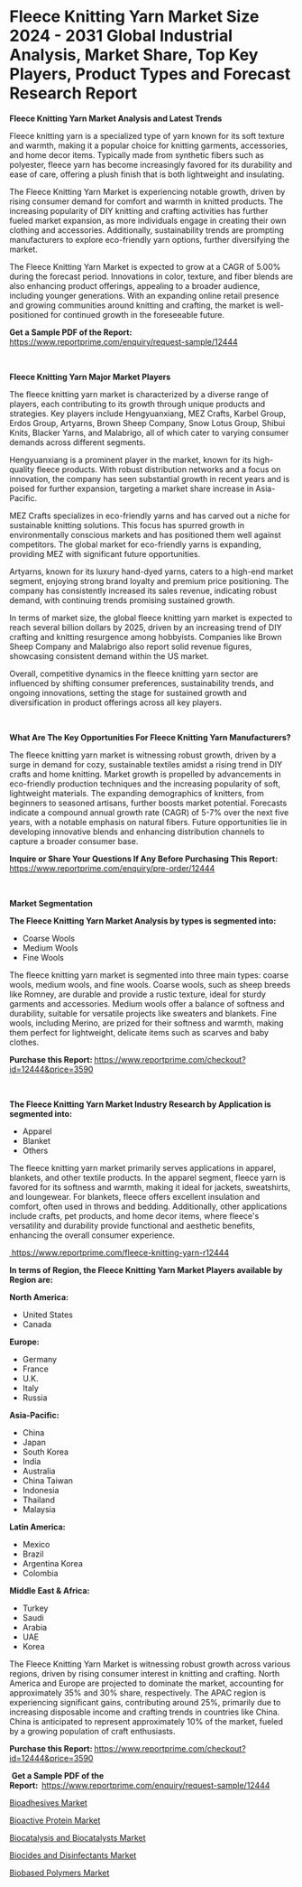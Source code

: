 <p><h1>Fleece Knitting Yarn Market Size 2024 - 2031 Global Industrial Analysis, Market Share, Top Key Players, Product Types and Forecast Research Report</h1></p><p><strong>Fleece Knitting Yarn Market Analysis and Latest Trends</strong></p>
<p><p>Fleece knitting yarn is a specialized type of yarn known for its soft texture and warmth, making it a popular choice for knitting garments, accessories, and home decor items. Typically made from synthetic fibers such as polyester, fleece yarn has become increasingly favored for its durability and ease of care, offering a plush finish that is both lightweight and insulating.</p><p>The Fleece Knitting Yarn Market is experiencing notable growth, driven by rising consumer demand for comfort and warmth in knitted products. The increasing popularity of DIY knitting and crafting activities has further fueled market expansion, as more individuals engage in creating their own clothing and accessories. Additionally, sustainability trends are prompting manufacturers to explore eco-friendly yarn options, further diversifying the market.</p><p>The Fleece Knitting Yarn Market is expected to grow at a CAGR of 5.00% during the forecast period. Innovations in color, texture, and fiber blends are also enhancing product offerings, appealing to a broader audience, including younger generations. With an expanding online retail presence and growing communities around knitting and crafting, the market is well-positioned for continued growth in the foreseeable future.</p></p>
<p><strong>Get a Sample PDF of the Report:&nbsp;</strong> <a href="https://www.reportprime.com/enquiry/request-sample/12444?utm_campaign=1943&utm_medium=2&utm_source=Github&utm_content=ia&utm_term=24122024&utm_id=fleece-knitting-yarn">https://www.reportprime.com/enquiry/request-sample/12444</a></p>
<p>&nbsp;</p>
<p><strong>Fleece Knitting Yarn Major Market Players</strong></p>
<p><p>The fleece knitting yarn market is characterized by a diverse range of players, each contributing to its growth through unique products and strategies. Key players include Hengyuanxiang, MEZ Crafts, Karbel Group, Erdos Group, Artyarns, Brown Sheep Company, Snow Lotus Group, Shibui Knits, Blacker Yarns, and Malabrigo, all of which cater to varying consumer demands across different segments.</p><p>Hengyuanxiang is a prominent player in the market, known for its high-quality fleece products. With robust distribution networks and a focus on innovation, the company has seen substantial growth in recent years and is poised for further expansion, targeting a market share increase in Asia-Pacific.</p><p>MEZ Crafts specializes in eco-friendly yarns and has carved out a niche for sustainable knitting solutions. This focus has spurred growth in environmentally conscious markets and has positioned them well against competitors. The global market for eco-friendly yarns is expanding, providing MEZ with significant future opportunities.</p><p>Artyarns, known for its luxury hand-dyed yarns, caters to a high-end market segment, enjoying strong brand loyalty and premium price positioning. The company has consistently increased its sales revenue, indicating robust demand, with continuing trends promising sustained growth.</p><p>In terms of market size, the global fleece knitting yarn market is expected to reach several billion dollars by 2025, driven by an increasing trend of DIY crafting and knitting resurgence among hobbyists. Companies like Brown Sheep Company and Malabrigo also report solid revenue figures, showcasing consistent demand within the US market.</p><p>Overall, competitive dynamics in the fleece knitting yarn sector are influenced by shifting consumer preferences, sustainability trends, and ongoing innovations, setting the stage for sustained growth and diversification in product offerings across all key players.</p></p>
<p>&nbsp;</p>
<p><strong>What Are The Key Opportunities For Fleece Knitting Yarn Manufacturers?</strong></p>
<p><p>The fleece knitting yarn market is witnessing robust growth, driven by a surge in demand for cozy, sustainable textiles amidst a rising trend in DIY crafts and home knitting. Market growth is propelled by advancements in eco-friendly production techniques and the increasing popularity of soft, lightweight materials. The expanding demographics of knitters, from beginners to seasoned artisans, further boosts market potential. Forecasts indicate a compound annual growth rate (CAGR) of 5-7% over the next five years, with a notable emphasis on natural fibers. Future opportunities lie in developing innovative blends and enhancing distribution channels to capture a broader consumer base.</p></p>
<p><strong>Inquire or Share Your Questions If Any Before Purchasing This Report:</strong> <a href="https://www.reportprime.com/enquiry/pre-order/12444?utm_campaign=1943&utm_medium=2&utm_source=Github&utm_content=ia&utm_term=24122024&utm_id=fleece-knitting-yarn">https://www.reportprime.com/enquiry/pre-order/12444</a></p>
<p>&nbsp;</p>
<p><strong>Market Segmentation</strong></p>
<p><strong>The Fleece Knitting Yarn Market Analysis by types is segmented into:</strong></p>
<p><ul><li>Coarse Wools</li><li>Medium Wools</li><li>Fine Wools</li></ul></p>
<p><p>The fleece knitting yarn market is segmented into three main types: coarse wools, medium wools, and fine wools. Coarse wools, such as sheep breeds like Romney, are durable and provide a rustic texture, ideal for sturdy garments and accessories. Medium wools offer a balance of softness and durability, suitable for versatile projects like sweaters and blankets. Fine wools, including Merino, are prized for their softness and warmth, making them perfect for lightweight, delicate items such as scarves and baby clothes.</p></p>
<p><strong>Purchase this Report:&nbsp;</strong><a href="https://www.reportprime.com/checkout?id=12444&price=3590&utm_campaign=1943&utm_medium=2&utm_source=Github&utm_content=ia&utm_term=24122024&utm_id=fleece-knitting-yarn">https://www.reportprime.com/checkout?id=12444&price=3590</a></p>
<p>&nbsp;</p>
<p><strong>The Fleece Knitting Yarn Market Industry Research by Application is segmented into:</strong></p>
<p><ul><li>Apparel</li><li>Blanket</li><li>Others</li></ul></p>
<p><p>The fleece knitting yarn market primarily serves applications in apparel, blankets, and other textile products. In the apparel segment, fleece yarn is favored for its softness and warmth, making it ideal for jackets, sweatshirts, and loungewear. For blankets, fleece offers excellent insulation and comfort, often used in throws and bedding. Additionally, other applications include crafts, pet products, and home decor items, where fleece's versatility and durability provide functional and aesthetic benefits, enhancing the overall consumer experience.</p></p>
<p><a href="https://www.reportprime.com/fleece-knitting-yarn-r12444?utm_campaign=1943&utm_medium=2&utm_source=Github&utm_content=ia&utm_term=24122024&utm_id=fleece-knitting-yarn">&nbsp;https://www.reportprime.com/fleece-knitting-yarn-r12444</a></p>
<p><strong>In terms of Region, the Fleece Knitting Yarn Market Players available by Region are:</strong></p>
<p>
    <p> <strong> North America: </strong>
        <ul>
            <li>United States</li>
            <li>Canada</li>
        </ul>
        </p> 
    <p> <strong> Europe: </strong>
        <ul>
            <li>Germany</li>
            <li>France</li>
            <li>U.K.</li>
            <li>Italy</li>
            <li>Russia</li>
        </ul>
        </p> 
    <p> <strong> Asia-Pacific: </strong>
        <ul>
            <li>China</li>
            <li>Japan</li>
            <li>South Korea</li>
            <li>India</li>
            <li>Australia</li>
            <li>China Taiwan</li>
            <li>Indonesia</li>
            <li>Thailand</li>
            <li>Malaysia</li>
        </ul>
        </p> 
    <p> <strong> Latin America: </strong>
        <ul>
            <li>Mexico</li>
            <li>Brazil</li>
            <li>Argentina Korea</li>
            <li>Colombia</li>
        </ul>
        </p> 
    <p> <strong> Middle East & Africa: </strong>
        <ul>
            <li>Turkey</li>
            <li>Saudi</li>
            <li>Arabia</li>
            <li>UAE</li>
            <li>Korea</li>
        </ul>
    </p>
    </p>
<p><p>The Fleece Knitting Yarn Market is witnessing robust growth across various regions, driven by rising consumer interest in knitting and crafting. North America and Europe are projected to dominate the market, accounting for approximately 35% and 30% share, respectively. The APAC region is experiencing significant gains, contributing around 25%, primarily due to increasing disposable income and crafting trends in countries like China. China is anticipated to represent approximately 10% of the market, fueled by a growing population of craft enthusiasts.</p></p>
<p><strong>Purchase this Report: </strong><a href="https://www.reportprime.com/checkout?id=12444&price=3590&utm_campaign=1943&utm_medium=2&utm_source=Github&utm_content=ia&utm_term=24122024&utm_id=fleece-knitting-yarn">https://www.reportprime.com/checkout?id=12444&price=3590</a></p>
<p>&nbsp;<strong>Get a Sample PDF of the Report:&nbsp;&nbsp;</strong><a href="https://www.reportprime.com/enquiry/request-sample/12444?utm_campaign=1943&utm_medium=2&utm_source=Github&utm_content=ia&utm_term=24122024&utm_id=fleece-knitting-yarn">https://www.reportprime.com/enquiry/request-sample/12444</a></p>
<p><strong></strong></p>
<p><p><a href="https://www.linkedin.com/pulse/exploring-bioadhesives-market-size-share-growth-rate-revenue-2vckc?utm_campaign=1943&utm_medium=2&utm_source=Github&utm_content=ia&utm_term=24122024&utm_id=fleece-knitting-yarn">Bioadhesives Market</a></p><p><a href="https://www.linkedin.com/pulse/c-glance-reports-anmec?utm_campaign=1943&utm_medium=2&utm_source=Github&utm_content=ia&utm_term=24122024&utm_id=fleece-knitting-yarn">Bioactive Protein Market</a></p><p><a href="https://www.linkedin.com/pulse/understanding-global-biocatalysis-biocatalysts-marketsgrowth-lcfjc?utm_campaign=1943&utm_medium=2&utm_source=Github&utm_content=ia&utm_term=24122024&utm_id=fleece-knitting-yarn">Biocatalysis and Biocatalysts Market</a></p><p><a href="https://www.linkedin.com/pulse/strategic-roadmap-success-global-biocides-disinfectants-market-rvecc?utm_campaign=1943&utm_medium=2&utm_source=Github&utm_content=ia&utm_term=24122024&utm_id=fleece-knitting-yarn">Biocides and Disinfectants Market</a></p><p><a href="https://www.linkedin.com/pulse/identifying-growth-drivers-comprehensive-analysis-biobased-63dmc?utm_campaign=1943&utm_medium=2&utm_source=Github&utm_content=ia&utm_term=24122024&utm_id=fleece-knitting-yarn">Biobased Polymers Market</a></p></p>